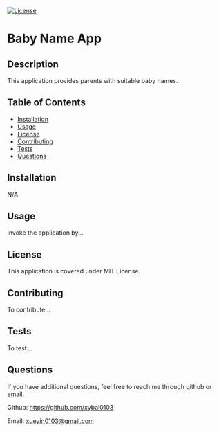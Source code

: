 [![License](https://img.shields.io/badge/License-MIT-yellow.svg)](https://opensource.org/licenses/MIT)
  
  # Baby Name App

  ## Description

  This application provides parents with suitable baby names.

  ## Table of Contents
  
  - [Installation](#installation)
  - [Usage](#usage)
  - [License](#license)
  - [Contributing](#contributing)
  - [Tests](#tests)
  - [Questions](#questions)

  ## Installation

  N/A

  ## Usage

  Invoke the application by...

  ## License

  This application is covered under MIT License.

  ## Contributing

  To contribute...

  ## Tests

  To test...

  ## Questions

  If you have additional questions, feel free to reach me through github or email.

  Github: https://github.com/xybai0103
  
  Email: xueyin0103@gmail.com
